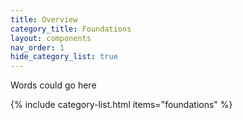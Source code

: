 ```yaml
---
title: Overview
category_title: Foundations
layout: components
nav_order: 1
hide_category_list: true
---
```


Words could go here 

{% include category-list.html items="foundations" %}
